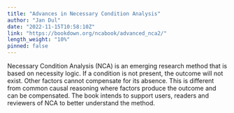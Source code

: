 ```yaml
---
title: "Advances in Necessary Condition Analysis"
author: "Jan Dul"
date: "2022-11-15T10:58:10Z"
link: "https://bookdown.org/ncabook/advanced_nca2/"
length_weight: "10%"
pinned: false
---
```


Necessary Condition Analysis (NCA) is an emerging research method that is based on necessity logic. If a condition is not present, the outcome will not exist. Other factors cannot compensate for its absence. This is different from common causal reasoning where factors produce the outcome and can be compensated. The book intends to support users, readers and reviewers of NCA to better understand the method.

